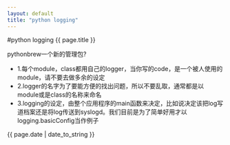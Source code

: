 ```yaml
---
layout: default
title: "python logging"
---
```

#python logging
{{ page.title }} 

pythonbrew一个新的管理包?

* 1.每个module，class都用自己的logger，当你写的code，是一个被人使用的module，请不要去做多余的设定
* 2.logger的名字为了要能方便的找出问题，所以不要乱取，通常都是以module或是class的名称来命名
* 3.logging的设定，由整个应用程序的main函数来决定，比如说决定该把log写道档案还是将log传送到syslogd。我们目前是为了简单好用才以logging.basicConfig当作例子

{{ page.date | date_to_string }}

